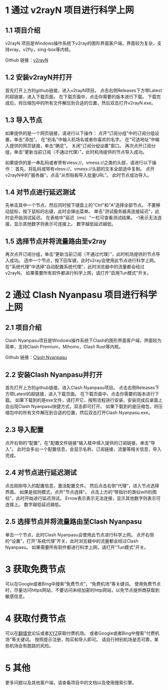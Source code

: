 # 1  通过 v2rayN 项目进行科学上网

## 1.1  项目介绍

v2rayN 项目是Windows操作系统下v2ray的图形界面客户端，界面较为复杂，支持xray，v2fly，sing-box等内核。

Github 链接：[v2rayN](https://github.com/2dust/v2rayN)

## 1.2  安装v2rayN并打开
首先打开上方的github链接，进入v2rayN项目。
点击右侧Releases下方带Latest的超链接，进入下载页面。
在下载页面中，点击你需要的版本进行下载。
下载完成后，将压缩包中的所有文件解压到合适的位置，然后双击打开v2rayN.exe。

## 1.3  导入节点
如果提供的是一个网页链接，请进行以下操作：
点开“订阅分组”中的订阅分组设置，单击“添加”。
在"别名"中输入机场名或者你喜欢的名字。
在“可选地址”中输入提供的网页链接，单击“确定”。
关闭"订阅分组设置"窗口。
再次点开订阅分组，单击“更新当前订阅（不通过代理）”，此时机场提供的节点导入成功。

如果提供的是一串乱码或者带有vless://，vmess://之类的头部，请进行以下操作：
首先，将乱码或带有vless://，vmess://头部的文本全部选中复制。
点开v2rayN中的"服务器"，点击“从剪贴板导入批量URL”。
此时节点成功导入。

## 1.4  对节点进行延迟测试
先单击其中一个节点，然后同时按下键盘上的"Ctrl"和"A"选择全部节点。
不要移动鼠标，按下鼠标的右键，此时会弹出菜单。
单击"测试服务器真连接延迟"，此时会开始测试延迟。
在表格中"延迟（ms）"一栏可查看测试结果。
-1表示无法连接，显示其他数字则表示可连接上。
数字越低延迟越低。

## 1.5  选择节点并将流量路由至v2ray
再次点开订阅分组，单击“更新当前订阅（不通过代理）”，此时机场提供的节点导入成功。
选中一个节点，按下回车键，此时v2ray会使用此节点进行科学上网。
在"系统代理"中选择“自动配置系统代理”，此时浏览器中的流量都会经过v2rayN。
如果需要所有软件都进行科学上网，请打开"启用Tun模式"开关。

# 2  通过 Clash Nyanpasu 项目进行科学上网

## 2.1  项目介绍
Clash Nyanpasu项目是Windows操作系统下Clash的图形界面客户端，界面较为简单，支持Clash Premium，Mihomo，Clash Rust等内核。

Github 链接：[Clash Nyanpasu](https://github.com/LibNyanpasu/clash-nyanpasu)

## 2.2  安装Clash Nyanpasu并打开
首先打开上方的github链接，进入Clash Nyanpasu项目。
点击右侧Releases下方带Latest的超链接，进入下载页面。
在下载页面中，点击你需要的版本进行下载。
如果下载到的是exe文件，请打开它，按照流程进行安装，安装完成后桌面上会出现Clash Nyanpasu快捷方式，双击即可打开。
如果下载到的是压缩包，将压缩包中的所有文件解压到合适的位置，然后双击打开Clash Nyanpasu.exe。

## 2.3  导入配置
点开右侧的“配置”，在"配置文件链接"输入框中填入提供的订阅链接，单击“导入”。
此时会多出一个配置信息，会显示名称，订阅链接，流量等相关信息，导入完成。

## 2.4  对节点进行延迟测试
点击刚刚导入的配置信息，激活配置文件。
然后点击右侧”代理“，进入节点选择界面。
如果是规则模式，点开"节点选择"。
点击上方的“带指针的类似wifi的图标”，此时开始进行延迟测试。
Errow表示表示无法连接，显示其他数字则表示可连接上。
数字越低延迟越低。

## 2.5  选择节点并将流量路由至Clash Nyanpasu
单击一个节点，此时Clash Nyanpasu会使用此节点进行科学上网。
点开右侧的“设置”，打开“系统代理”开关，此时浏览器中的流量都会经过Clash Nyanpasu。
如果需要所有软件都进行科学上网，请打开"Tun模式"开关。

# 3  获取免费节点
可以在Google或者Bing中搜索“免费节点”，“免费机场”等关键词。
使用免费节点时，尽量访问https网站，不要访问未经加密的http网站，以免节点提供商获取到敏感信息。

# 4 获取付费节点
可以在[翻墙党](https:/fanqiangdang.org)论坛或者[XYZ](https://9.234456.xyz/abc.html?t=567)获取付费机场。
或者Google或者Bing中搜索"付费机场"等关键词。
按照提示注册，购买和导入即可。
请自行辨别机场是否可靠，某些机场会有跑路的风险。

# 5 其他
更多问题以及其他客户端，请查看项目中的文档以及使用搜索引擎。